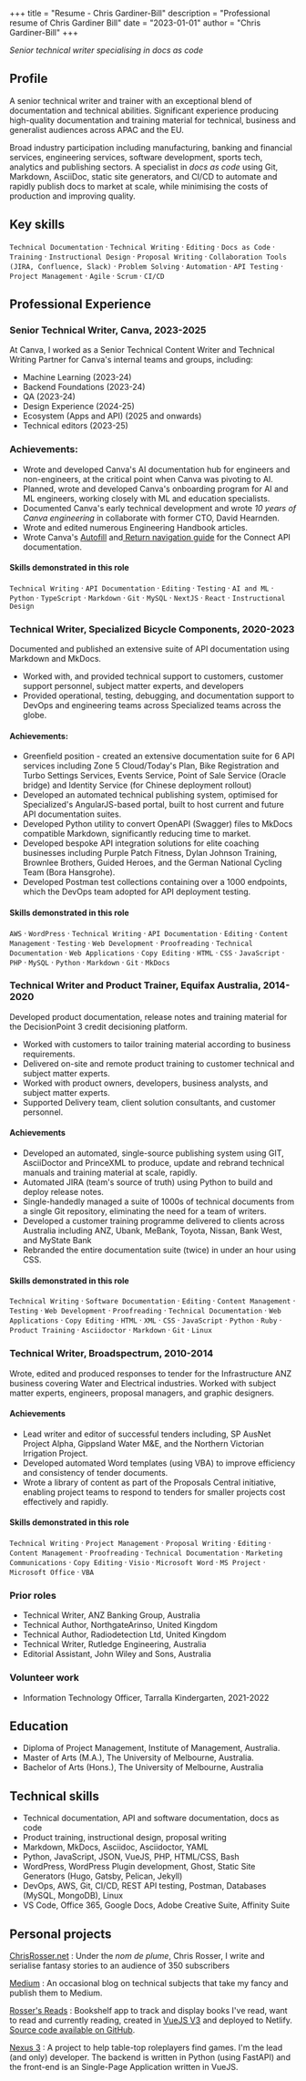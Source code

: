 +++
title = "Resume - Chris Gardiner-Bill"
description = "Professional resume of Chris Gardiner Bill"
date = "2023-01-01"
author = "Chris Gardiner-Bill"
+++

*Senior technical writer specialising in docs as code*

## Profile

A senior technical writer and trainer with an exceptional blend of documentation and technical abilities. Significant experience producing high-quality documentation and training material for technical, business and generalist audiences across APAC and the EU.

Broad industry participation including manufacturing, banking and financial services, engineering services, software development, sports tech, analytics and publishing sectors. A specialist in *docs as code* using Git, Markdown, AsciiDoc, static site generators, and CI/CD to automate and rapidly publish docs to market at scale, while minimising the costs of production and improving quality.

## Key skills

`Technical Documentation` · `Technical Writing` · `Editing` · `Docs as Code` · `Training` · `Instructional Design` · `Proposal Writing` · `Collaboration Tools (JIRA, Confluence, Slack)` · `Problem Solving` · `Automation` · `API Testing` · `Project Management` · `Agile` · `Scrum` · `CI/CD`

## Professional Experience

### Senior Technical Writer, Canva, 2023-2025

At Canva, I worked as a Senior Technical Content Writer and Technical Writing Partner for Canva's internal teams and groups, including:

* Machine Learning (2023-24)
* Backend Foundations (2023-24)
* QA (2023-24)
* Design Experience (2024-25)
* Ecosystem (Apps and API) (2025 and onwards)
* Technical editors (2023-25)

### Achievements:

* Wrote and developed Canva's AI documentation hub for engineers and non-engineers, at the critical point when Canva was pivoting to AI.
* Planned, wrote and developed Canva's onboarding program for AI and ML engineers, working closely with ML and education specialists.
* Documented Canva's early technical development and wrote *10 years of Canva engineering* in collaborate with former CTO, David Hearnden.
* Wrote and edited numerous Engineering Handbook articles.
* Wrote Canva's [Autofill](https://www.canva.dev/docs/connect/autofill-guide/) and[ Return navigation guide](https://www.canva.dev/docs/connect/return-navigation-guide/) for the Connect API documentation.

#### Skills demonstrated in this role

`Technical Writing` · `API Documentation` · `Editing` · `Testing` · `AI and ML` · `Python` · `TypeScript` · `Markdown` · `Git` · `MySQL` · `NextJS` · `React` · `Instructional Design`

### Technical Writer, Specialized Bicycle Components, 2020-2023

Documented and published an extensive suite of API documentation using Markdown and MkDocs.

* Worked with, and provided technical support to customers, customer support personnel, subject matter experts, and developers
* Provided operational, testing, debugging, and documentation support to DevOps and engineering teams across Specialized teams across the globe.

#### Achievements:

* Greenfield position - created an extensive documentation suite for 6 API services including Zone 5 Cloud/Today's Plan, Bike Registration and Turbo Settings Services, Events Service, Point of Sale Service (Oracle bridge) and Identity Service (for Chinese deployment rollout)
* Developed an automated technical publishing system, optimised for Specialized's AngularJS-based portal, built to host current and future API documentation suites.
* Developed Python utility to convert OpenAPI (Swagger) files to MkDocs compatible Markdown, significantly reducing time to market.
* Developed bespoke API integration solutions for elite coaching businesses including Purple Patch Fitness, Dylan Johnson Training, Brownlee Brothers, Guided Heroes, and the German National Cycling Team (Bora Hansgrohe).
* Developed Postman test collections containing over a 1000 endpoints, which the DevOps team adopted for API deployment testing.

#### Skills demonstrated in this role

`AWS` · `WordPress` · `Technical Writing` · `API Documentation` · `Editing` · `Content Management` · `Testing` · `Web Development` · `Proofreading` · `Technical Documentation` · `Web Applications` · `Copy Editing` · `HTML` · `CSS` · `JavaScript` · `PHP` · `MySQL` · `Python` · `Markdown` · `Git` · `MkDocs`


### Technical Writer and Product Trainer, Equifax Australia, 2014-2020

Developed product documentation, release notes and training material for the DecisionPoint 3 credit decisioning platform.

* Worked with customers to tailor training material according to business requirements.
* Delivered on-site and remote product training to customer technical and subject matter experts.
* Worked with product owners, developers, business analysts, and subject matter experts.
* Supported Delivery team, client solution consultants, and customer personnel.


#### Achievements

* Developed an automated, single-source publishing system using GIT, AsciiDoctor and PrinceXML to produce, update and rebrand technical manuals and training material at scale, rapidly.
* Automated JIRA (team's source of truth) using Python to build and deploy release notes.
* Single-handedly managed a suite of 1000s of technical documents from a single Git repository, eliminating the need for a team of writers.
* Developed a customer training programme delivered to clients across Australia including ANZ, Ubank, MeBank, Toyota, Nissan, Bank West, and MyState Bank
* Rebranded the entire documentation suite (twice) in under an hour using CSS.

#### Skills demonstrated in this role

`Technical Writing` · `Software Documentation` · `Editing` · `Content Management` · `Testing` · `Web Development` · `Proofreading` · `Technical Documentation` · `Web Applications` · `Copy Editing` · `HTML` · `XML` · `CSS` · `JavaScript` · `Python` · `Ruby` · `Product Training` · `Asciidoctor` · `Markdown` · `Git` · `Linux`


### Technical Writer, Broadspectrum, 2010-2014

Wrote, edited and produced responses to tender for the Infrastructure ANZ business covering Water and Electrical industries. Worked with subject matter experts, engineers, proposal managers, and graphic designers.

#### Achievements

* Lead writer and editor of successful tenders including, SP AusNet Project Alpha, Gippsland Water M&E, and the Northern Victorian Irrigation Project.
* Developed automated Word templates (using VBA) to improve efficiency and consistency of tender documents.
* Wrote a library of content as part of the Proposals Central initiative, enabling project teams to respond to tenders for smaller projects cost effectively and rapidly.

#### Skills demonstrated in this role

`Technical Writing` · `Project Management` · `Proposal Writing` · `Editing` · `Content Management` · `Proofreading` · `Technical Documentation` · `Marketing Communications` · `Copy Editing` · `Visio` · `Microsoft Word` · `MS Project` · `Microsoft Office` · `VBA`

### Prior roles

* Technical Writer, ANZ Banking Group, Australia
* Technical Author, NorthgateArinso, United Kingdom
* Technical Author, Radiodetection Ltd, United Kingdom
* Technical Writer, Rutledge Engineering, Australia
* Editorial Assistant, John Wiley and Sons, Australia

### Volunteer work

* Information Technology Officer, Tarralla Kindergarten, 2021-2022

## Education

* Diploma of Project Management, Institute of Management, Australia.
* Master of Arts (M.A.), The University of Melbourne, Australia.
* Bachelor of Arts (Hons.), The University of Melbourne, Australia

## Technical skills

* Technical documentation, API and software documentation, docs as code
* Product training, instructional design, proposal writing
* Markdown, MkDocs, Asciidoc, Asciidoctor, YAML
* Python, JavaScript, JSON, VueJS, PHP, HTML/CSS, Bash
* WordPress, WordPress Plugin development, Ghost, Static Site Generators (Hugo, Gatsby, Pelican, Jekyll)
* DevOps, AWS, Git, CI/CD, REST API testing, Postman, Databases (MySQL, MongoDB), Linux
* VS Code, Office 365, Google Docs, Adobe Creative Suite, Affinity Suite

## Personal projects

[ChrisRosser.net](https://chrisrosser.net) 
:   Under the *nom de plume*, Chris Rosser, I write and serialise fantasy stories to an audience of 350 subscribers

[Medium](https://technicalprose.medium.com)
:   An occasional blog on technical subjects that take my fancy and publish them to Medium.

[Rosser's Reads](https://reads.chrisrosser.net)
:   Bookshelf app to track and display books I've read, want to read and  currently reading, created in [VueJS V3](https://vuejs.org) and deployed to Netlify. [Source code available on GitHub](https://github.com/foss-scribe/rossers-reads).

[Nexus 3](https://nexus3.games)
:   A project to help table-top roleplayers find games. I'm the lead (and only) developer. The backend is written in Python (using FastAPI) and the front-end is an Single-Page Application written in VueJS.
